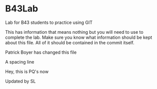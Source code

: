 # B43Lab
Lab for B43 students to practice using GIT

This has information that means nothing but you will need to use to complete the lab.
Make sure you know what information should be kept about this file. All of it should be contained in the commit itself. 

Patrick Boyer has changed this file

A spacing line

Hey, this is PQ's now




Updated by SL
